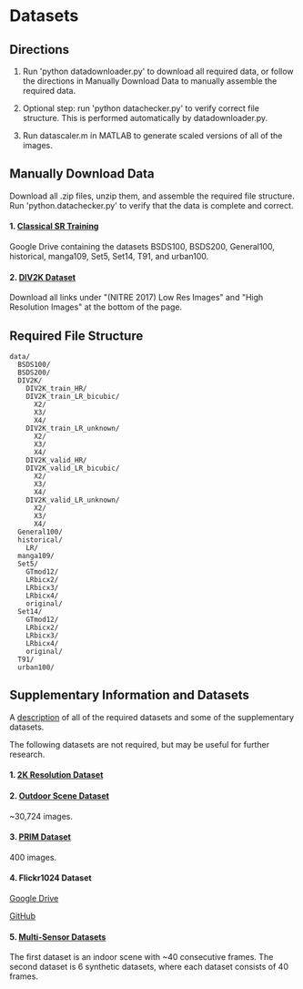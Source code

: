 # Datasets
## Directions
1. Run 'python datadownloader.py' to download all required data, or follow the directions in Manually Download Data to manually assemble the required data.

2. Optional step: run 'python datachecker.py' to verify correct file structure. This is performed automatically by datadownloader.py.

3. Run datascaler.m in MATLAB to generate scaled versions of all of the images.


## Manually Download Data
Download all .zip files, unzip them, and assemble the required file structure. Run 'python.datachecker.py' to verify that the data is complete and correct.

#### 1. [Classical SR Training](https://drive.google.com/drive/folders/1pRmhEmmY-tPF7uH8DuVthfHoApZWJ1QU)
Google Drive containing the datasets BSDS100, BSDS200, General100, historical, manga109, Set5, Set14, T91, and urban100.

#### 2. [DIV2K Dataset](https://data.vision.ee.ethz.ch/cvl/DIV2K/)
Download all links under "(NITRE 2017) Low Res Images" and "High Resolution Images" at the bottom of the page.


## Required File Structure
```
data/
  BSDS100/
  BSDS200/
  DIV2K/
    DIV2K_train_HR/
    DIV2K_train_LR_bicubic/
      X2/
      X3/
      X4/
    DIV2K_train_LR_unknown/
      X2/
      X3/
      X4/
    DIV2K_valid_HR/
    DIV2K_valid_LR_bicubic/
      X2/
      X3/
      X4/
    DIV2K_valid_LR_unknown/
      X2/
      X3/
      X4/
  General100/
  historical/
    LR/
  manga109/
  Set5/
    GTmod12/
    LRbicx2/
    LRbicx3/
    LRbicx4/
    original/
  Set14/
    GTmod12/
    LRbicx2/
    LRbicx3/
    LRbicx4/
    original/
  T91/
  urban100/
```

## Supplementary Information and Datasets
A [description](https://cvnote.ddlee.cn/2019/09/22/image-super-resolution-datasets) of all of the required datasets and some of the supplementary datasets.

The following datasets are not required, but may be useful for further research.

#### 1. [2K Resolution Dataset](https://drive.google.com/drive/folders/1B-uaxvV9qeuQ-t7MFiN1oEdA6dKnj2vW) 

#### 2. [Outdoor Scene Dataset](https://drive.google.com/drive/u/0/folders/1iZfzAxAwOpeutz27HC56_y5RNqnsPPKr)
~30,724 images.

#### 3. [PRIM Dataset](https://drive.google.com/drive/folders/17FmdXu5t8wlKwt8extb_nQAdjxUOrb1O)
400 images.

#### 4. Flickr1024 Dataset
[Google Drive](https://drive.google.com/drive/folders/10LTXCSp9UqY9A9HVj3sAf7zmS4KdJo2T)

[GitHub](https://yingqianwang.github.io/Flickr1024/)

#### 5. [Multi-Sensor Datasets](https://www5.cs.fau.de/research/data/multi-sensor-super-resolution-datasets/)
The first dataset is an indoor scene with ~40 consecutive frames. The second dataset is 6 synthetic datasets, where each dataset consists of 40 frames.
